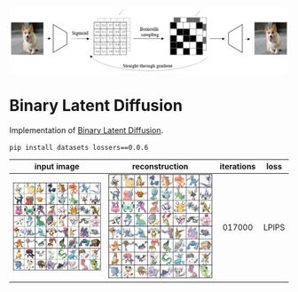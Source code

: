 <img src="./binary-latent-diffusion.png" width="750" alt="Architecture of Binary Latent Diffusion"/>

# Binary Latent Diffusion
Implementation of [Binary Latent Diffusion](https://arxiv.org/abs/2304.04820).

```shell
pip install datasets lossers==0.0.6
```

| input image | reconstruction | iterations | loss |
| :---------: | :------------: | :--------: | :--: |
| <img src="./sample/input.png" width="268" alt="input image"/> | <img src="./sample/rec-017000.png" width="268" alt="reconstruction image"/> | 017000 | LPIPS |
